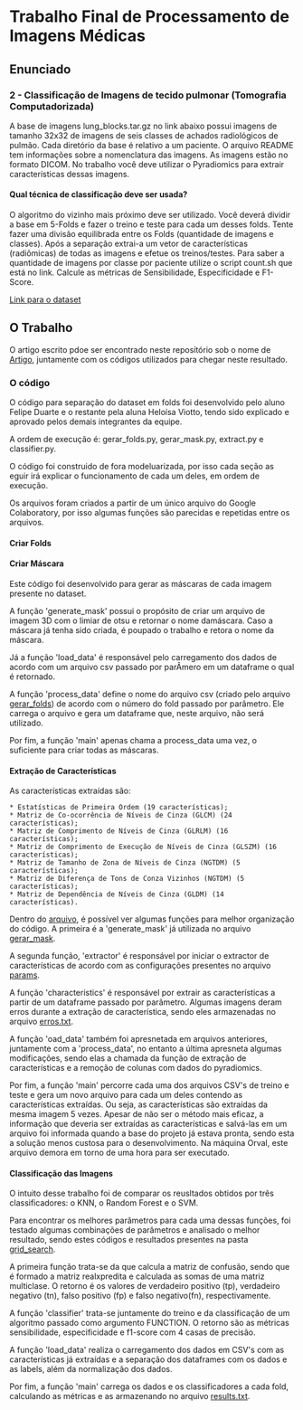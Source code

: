 # Trabalho Final de Processamento de Imagens Médicas

## Enunciado

### 2  - Classificação de Imagens de tecido pulmonar (Tomografia Computadorizada)

A base de imagens lung_blocks.tar.gz no link abaixo possui imagens de tamanho 32x32 de imagens de seis classes de achados radiológicos de pulmão. Cada diretório da base é relativo a um paciente. O arquivo README tem informações sobre a nomenclatura das imagens. As imagens estão no formato DICOM. No trabalho você deve utilizar o Pyradiomics para extrair características dessas imagens.

#### Qual técnica de classificação deve ser usada?

O algoritmo do vizinho mais próximo deve ser utilizado. Você deverá dividir a base em 5-Folds e fazer o treino e teste para cada um desses folds. Tente fazer uma divisão equilibrada entre os Folds (quantidade de imagens e classes). Após a separação extrai-a um vetor de características (radiômicas) de todas as imagens e efetue os treinos/testes. Para saber a quantidade de imagens por classe por paciente utilize o script count.sh que está no link. Calcule as métricas de Sensibilidade, Especificidade e F1-Score.

[Link para o dataset](https://drive.google.com/drive/folders/1fpG-t1BX95AZvkjM-7CQgjRXFOOTrPSj?usp=sharing)

## O Trabalho

O artigo escrito pdoe ser encontrado neste reposítório sob o nome de [Artigo](), juntamente com os códigos utilizados para chegar neste resultado.

### O código

O código para separação do dataset em folds foi desenvolvido pelo aluno Felipe Duarte e o restante pela aluna Heloísa Viotto, tendo sido explicado e aprovado pelos demais integrantes da equipe.

A ordem de execução é: gerar_folds.py, gerar_mask.py, extract.py e classifier.py.

O código foi construido de fora modeluarizada, por isso cada seção as eguir irá explicar o funcionamento de cada um deles, em ordem de execução.

Os arquivos foram criados a partir de um único arquivo do Google Colaboratory, por isso algumas funções são parecidas e repetidas entre os arquivos.

#### Criar Folds


#### Criar Máscara

Este código foi desenvolvido para gerar as máscaras de cada imagem presente no dataset. 

A função 'generate_mask' possui o propósito de criar um arquivo de imagem 3D com o limiar de otsu e retornar o nome damáscara. Caso a máscara já tenha sido criada, é poupado o trabalho e retora o nome da máscara.

Já a função 'load_data' é responsável pelo carregamento dos dados de acordo com um arquivo csv passado por parÂmero em um dataframe o qual é retornado. 

A função 'process_data' define o nome do arquivo csv (criado pelo arquivo [gerar_folds](./gerar_folds.py)) de acordo com o número do fold passado por parâmetro. Ele carrega o arquivo e gera um dataframe que, neste arquivo, não será utilizado.

Por fim, a função 'main' apenas chama a process_data uma vez, o suficiente para criar todas as máscaras.


#### Extração de Características

As características extraídas são:

    * Estatísticas de Primeira Ordem (19 características);
    * Matriz de Co-ocorrência de Níveis de Cinza (GLCM) (24 características);
    * Matriz de Comprimento de Níveis de Cinza (GLRLM) (16 características);
    * Matriz de Comprimento de Execução de Níveis de Cinza (GLSZM) (16 características);
    * Matriz de Tamanho de Zona de Níveis de Cinza (NGTDM) (5 características);
    * Matriz de Diferença de Tons de Conza Vizinhos (NGTDM) (5 características);
    * Matriz de Dependência de Níveis de Cinza (GLDM) (14 características).

Dentro do [arquivo](./extract.py), é possível ver algumas funções para melhor organização do código. A primeira é a 'generate_mask' já utilizada no arquivo [gerar_mask](./gerar_mask.py).

A segunda função, 'extractor' é responsável por iniciar o extractor de características de acordo com as configurações presentes no arquivo [params](param.yaml).

A função 'characteristics' é responsável por extrair as características a partir de um dataframe passado por parâmetro. Algumas imagens deram erros durante a extração de característica, sendo eles armazenadas no arquivo [erros.txt](./erros.txt).

A função 'oad_data' também foi apresnetada em arquivos anteriores, juntamente com a 'process_data', no entanto a última apresneta algumas modificações, sendo elas a chamada da função de extração de características e a remoção de colunas com dados do pyradiomics.

Por fim, a função 'main' percorre cada uma dos arquivos CSV's de treino e teste e gera um novo arquivo para cada um deles contendo as características extraídas. Ou seja, as características são extraídas da mesma imagem 5 vezes. Apesar de não ser o método mais eficaz, a informação que deveria ser extraídas as características e salvá-las em um arquivo foi informada quando a base do projeto já estava pronta, sendo esta a solução menos custosa para o desenvolvimento. Na máquina Orval, este arquivo demora em torno de uma hora para ser executado.

#### Classificação das Imagens

O intuito desse trabalho foi de comparar os reusltados obtidos por três classificadores: o KNN, o Random Forest e o SVM.

Para encontrar os melhores parâmetros para cada uma dessas funções, foi testado algumas combinações de parâmetros e analisado o melhor resultado, sendo estes códigos e resultados presentes na pasta [grid_search](./grid_search/).

A primeira função trata-se da que calcula a matriz de confusão, sendo que é formado a matriz realxpredita e calculada as somas de uma matriz multiclase. O retorno é os valores de verdadeiro positivo (tp), verdadeiro negativo (tn), falso positivo (fp) e falso negativo(fn), respectivamente.

A função 'classifier'  trata-se juntamente do treino e da classificação de um algoritmo passado como argumento FUNCTION. O retorno são as métricas sensibilidade, especificidade e f1-score com 4 casas de precisão.

A função 'load_data' realiza o carregamento dos dados em CSV's com as características já extraídas e a separação dos dataframes com os dados e as labels, além da normalização dos dados.

Por fim, a função 'main' carrega os dados e os classificadores a cada fold, calculando as métricas e as armazenando no arquivo [results.txt](./results.txt).

